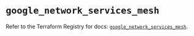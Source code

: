 # `google_network_services_mesh`

Refer to the Terraform Registry for docs: [`google_network_services_mesh`](https://registry.terraform.io/providers/hashicorp/google/6.43.0/docs/resources/network_services_mesh).
